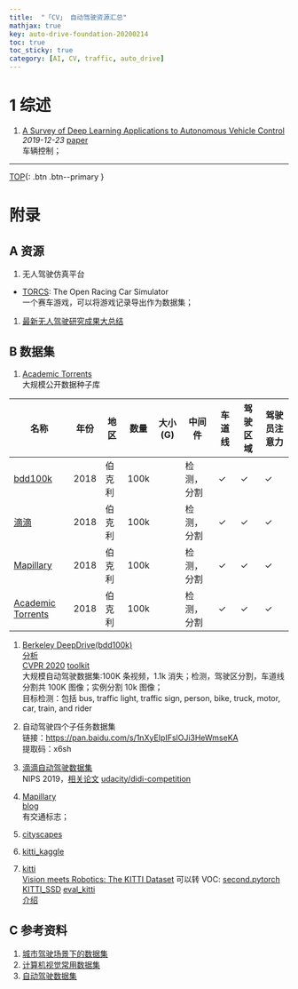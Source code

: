 ```yaml
---
title:  "「CV」 自动驾驶资源汇总"
mathjax: true
key: auto-drive-foundation-20200214
toc: true
toc_sticky: true
category: [AI, CV, traffic, auto_drive]
---
```

<span id='head'></span>

<!--more-->

# 1 综述
1. [A Survey of Deep Learning Applications to Autonomous Vehicle Control](http://cn.arxiv.org/abs/1912.10773)    
*2019-12-23* [paper](https://arxiv.org/abs/1912.10773)    
车辆控制；    

-------------------  
[TOP](#head){: .btn .btn--primary }


# 附录
## A 资源
1. 无人驾驶仿真平台    
- [TORCS](https://sourceforge.net/projects/torcs/): The Open Racing Car Simulator    
一个赛车游戏，可以将游戏记录导出作为数据集；          
1. [最新无人驾驶研究成果大总结](https://zhuanlan.zhihu.com/p/87666744)   

## B 数据集

1. [Academic Torrents](http://academictorrents.com)    
大规模公开数据种子库    

| 名称 | 年份 | 地区 | 数量 | 大小(G) | 中间件 | 车道线 | 驾驶区域 | 驾驶员注意力 |  
| --- | --- | --- | --- | --- | --- | --- | --- | --- |
| [bdd100k](#bdd100k) | 2018 | 伯克利 | 100k |  | 检测，分割 | ✓ | ✓ | ✓ | ✓ |
| [滴滴](#didi) | 2018 | 伯克利 | 100k |  | 检测，分割 | ✓ | ✓ | ✓ | ✓ |
| [Mapillary](#Mapillary) | 2018 | 伯克利 | 100k |  | 检测，分割 | ✓ | ✓ | ✓ | ✓ |
| [Academic Torrents](#AcademicTorrents) | 2018 | 伯克利 | 100k |  | 检测，分割 | ✓ | ✓ | ✓ | ✓ |

<span id="bdd100k"> </span>    
1. [Berkeley DeepDrive(bdd100k)](https://bdd-data.berkeley.edu/)     
[分析](http://bair.berkeley.edu/blog/2018/05/30/bdd/)    
[CVPR 2020](http://cvpr2020.wad.vision/) [toolkit](https://github.com/ucbdrive/bdd100k)     
大规模自动驾驶数据集:100K 条视频，1.1k 消失；检测，驾驶区分割，车道线分割共 100K 图像；实例分割 10k 图像；    
目标检测：包括 bus, traffic light, traffic sign, person, bike, truck, motor, car, train, and rider



1. 自动驾驶四个子任务数据集    
链接：<https://pan.baidu.com/s/1nXyEIpIFslOJi3HeWmseKA>   
提取码：x6sh

1. [滴滴自动驾驶数据集](https://outreach.didichuxing.com/d2city/d2city)   
NIPS 2019，[相关论文](https://ml4ad.github.io/#about)  [udacity/didi-competition](https://github.com/udacity/didi-competition)      


1. [Mapillary](https://www.mapillary.com/dataset/trafficsign)     
[blog](https://cloud.tencent.com/developer/news/445414)     
有交通标志；

1. [cityscapes](https://www.cityscapes-dataset.com/register/)    

1. [kitti_kaggle](https://www.kaggle.com/twaldo/kitti-object-detection#000007.png)   

1. [kitti](http://www.cvlibs.net/datasets/kitti/index.php)    
[Vision meets Robotics: The KITTI Dataset](http://www.cvlibs.net/publications/Geiger2013IJRR.pdf)
可以转 VOC: [second.pytorch](https://github.com/traveller59/second.pytorch) [KITTI_SSD](https://github.com/manutdzou/KITTI_SSD)  [eval_kitti](https://github.com/cguindel/eval_kitti)           
[介绍](https://blog.csdn.net/Solomon1558/article/details/70173223)  

## C 参考资料
1. [城市驾驶场景下的数据集](https://www.jianshu.com/p/ac25fe18b12e)    
1. [计算机视觉常用数据集](https://guanfuchen.github.io/post/markdown_blog_ws/markdown_blog_2017_10/%E8%AE%A1%E7%AE%97%E6%9C%BA%E8%A7%86%E8%A7%89%E5%B8%B8%E7%94%A8%E6%95%B0%E6%8D%AE%E9%9B%86%E5%8F%91%E7%9B%B8%E5%85%B3%E9%97%AE%E9%A2%98/)    
1. [自动驾驶数据集](https://blog.csdn.net/weixin_42419002/article/details/89488784)    
